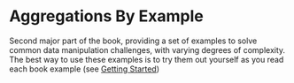 # Aggregations By Example

Second major part of the book, providing a set of examples to solve common data manipulation challenges, with varying degrees of complexity. The best way to use these examples is to try them out yourself as you read each book example (see [Getting Started](../guides/getting-started.md))
